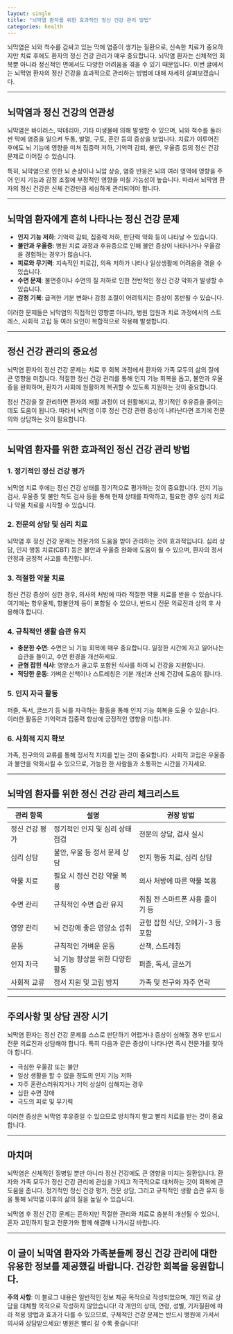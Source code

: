 ```yaml
---
layout: single
title: "뇌막염 환자를 위한 효과적인 정신 건강 관리 방법"
categories: health
---
```

뇌막염은 뇌와 척수를 감싸고 있는 막에 염증이 생기는 질환으로, 신속한 치료가 중요하지만 치료 후에도 환자의 정신 건강 관리가 매우 중요합니다. 뇌막염 환자는 신체적인 회복뿐 아니라 정신적인 면에서도 다양한 어려움을 겪을 수 있기 때문입니다. 이번 글에서는 뇌막염 환자의 정신 건강을 효과적으로 관리하는 방법에 대해 자세히 살펴보겠습니다.

---

## 뇌막염과 정신 건강의 연관성

뇌막염은 바이러스, 박테리아, 기타 미생물에 의해 발생할 수 있으며, 뇌와 척수를 둘러싼 막에 염증을 일으켜 두통, 발열, 구토, 혼란 등의 증상을 보입니다. 치료가 이루어진 후에도 뇌 기능에 영향을 미쳐 집중력 저하, 기억력 감퇴, 불안, 우울증 등의 정신 건강 문제로 이어질 수 있습니다.

특히, 뇌막염으로 인한 뇌 손상이나 뇌압 상승, 염증 반응은 뇌의 여러 영역에 영향을 주어 인지 기능과 감정 조절에 부정적인 영향을 미칠 가능성이 높습니다. 따라서 뇌막염 환자의 정신 건강은 신체 건강만큼 세심하게 관리되어야 합니다.

---

## 뇌막염 환자에게 흔히 나타나는 정신 건강 문제

- **인지 기능 저하**: 기억력 감퇴, 집중력 저하, 판단력 약화 등이 나타날 수 있습니다.
- **불안과 우울증**: 병원 치료 과정과 후유증으로 인해 불안 증상이 나타나거나 우울감을 경험하는 경우가 많습니다.
- **피로와 무기력**: 지속적인 피로감, 의욕 저하가 나타나 일상생활에 어려움을 겪을 수 있습니다.
- **수면 문제**: 불면증이나 수면의 질 저하로 인한 전반적인 정신 건강 악화가 발생할 수 있습니다.
- **감정 기복**: 급격한 기분 변화나 감정 조절이 어려워지는 증상이 동반될 수 있습니다.

이러한 문제들은 뇌막염의 직접적인 영향뿐 아니라, 병원 입원과 치료 과정에서의 스트레스, 사회적 고립 등 여러 요인이 복합적으로 작용해 발생합니다.

---

## 정신 건강 관리의 중요성

뇌막염 환자의 정신 건강 문제는 치료 후 회복 과정에서 환자와 가족 모두의 삶의 질에 큰 영향을 미칩니다. 적절한 정신 건강 관리를 통해 인지 기능 회복을 돕고, 불안과 우울증을 완화하며, 환자가 사회에 원활하게 복귀할 수 있도록 지원하는 것이 중요합니다.

정신 건강을 잘 관리하면 환자의 재활 과정이 더 원활해지고, 장기적인 후유증을 줄이는 데도 도움이 됩니다. 따라서 뇌막염 이후 정신 건강 관련 증상이 나타난다면 조기에 전문의와 상담하는 것이 필요합니다.

---

## 뇌막염 환자를 위한 효과적인 정신 건강 관리 방법

### 1. 정기적인 정신 건강 평가

뇌막염 치료 후에는 정신 건강 상태를 정기적으로 평가하는 것이 중요합니다. 인지 기능 검사, 우울증 및 불안 척도 검사 등을 통해 현재 상태를 파악하고, 필요한 경우 심리 치료나 약물 치료를 시작할 수 있습니다.

### 2. 전문의 상담 및 심리 치료

뇌막염 후 정신 건강 문제는 전문가의 도움을 받아 관리하는 것이 효과적입니다. 심리 상담, 인지 행동 치료(CBT) 등은 불안과 우울증 완화에 도움이 될 수 있으며, 환자의 정서 안정과 긍정적 사고를 촉진합니다.

### 3. 적절한 약물 치료

정신 건강 증상이 심한 경우, 의사의 처방에 따라 적절한 약물 치료를 받을 수 있습니다. 여기에는 항우울제, 항불안제 등이 포함될 수 있으나, 반드시 전문 의료진과 상의 후 사용해야 합니다.

### 4. 규칙적인 생활 습관 유지

- **충분한 수면**: 수면은 뇌 기능 회복에 매우 중요합니다. 일정한 시간에 자고 일어나는 습관을 들이고, 수면 환경을 개선하세요.
- **균형 잡힌 식사**: 영양소가 골고루 포함된 식사를 하여 뇌 건강을 지원합니다.
- **적당한 운동**: 가벼운 산책이나 스트레칭은 기분 개선과 신체 건강에 도움이 됩니다.

### 5. 인지 자극 활동

퍼즐, 독서, 글쓰기 등 뇌를 자극하는 활동을 통해 인지 기능 회복을 도울 수 있습니다. 이러한 활동은 기억력과 집중력 향상에 긍정적인 영향을 미칩니다.

### 6. 사회적 지지 확보

가족, 친구와의 교류를 통해 정서적 지지를 받는 것이 중요합니다. 사회적 고립은 우울증과 불안을 악화시킬 수 있으므로, 가능한 한 사람들과 소통하는 시간을 가지세요.

---

## 뇌막염 환자를 위한 정신 건강 관리 체크리스트

| 관리 항목         | 설명                                  | 권장 방법                         |
|------------------|-------------------------------------|---------------------------------|
| 정신 건강 평가     | 정기적인 인지 및 심리 상태 점검         | 전문의 상담, 검사 실시            |
| 심리 상담         | 불안, 우울 등 정서 문제 상담            | 인지 행동 치료, 심리 상담         |
| 약물 치료         | 필요 시 정신 건강 약물 복용             | 의사 처방에 따른 약물 복용        |
| 수면 관리         | 규칙적인 수면 습관 유지                 | 취침 전 스마트폰 사용 줄이기 등   |
| 영양 관리         | 뇌 건강에 좋은 영양소 섭취              | 균형 잡힌 식단, 오메가-3 등 포함  |
| 운동              | 규칙적인 가벼운 운동                    | 산책, 스트레칭                   |
| 인지 자극         | 뇌 기능 향상을 위한 다양한 활동          | 퍼즐, 독서, 글쓰기               |
| 사회적 교류       | 정서 지원 및 고립 방지                   | 가족 및 친구와 자주 연락          |

---

## 주의사항 및 상담 권장 시기

뇌막염 환자는 정신 건강 문제를 스스로 판단하기 어렵거나 증상이 심해질 경우 반드시 전문 의료진과 상담해야 합니다. 특히 다음과 같은 증상이 나타나면 즉시 전문가를 찾아야 합니다.

- 극심한 우울감 또는 불안
- 일상 생활을 할 수 없을 정도의 인지 기능 저하
- 자주 혼란스러워지거나 기억 상실이 심해지는 경우
- 심한 수면 장애
- 극도의 피로 및 무기력

이러한 증상은 뇌막염 후유증일 수 있으므로 방치하지 말고 빨리 치료를 받는 것이 중요합니다.

---

## 마치며

뇌막염은 신체적인 질병일 뿐만 아니라 정신 건강에도 큰 영향을 미치는 질환입니다. 환자와 가족 모두가 정신 건강 관리에 관심을 가지고 적극적으로 대처하는 것이 회복에 큰 도움을 줍니다. 정기적인 정신 건강 평가, 전문 상담, 그리고 규칙적인 생활 습관 유지 등을 통해 뇌막염 이후의 삶의 질을 높일 수 있습니다.

뇌막염 후 정신 건강 문제는 흔하지만 적절한 관리와 치료로 충분히 개선될 수 있으니, 혼자 고민하지 말고 전문가와 함께 해결해 나가시길 바랍니다.  

---

이 글이 뇌막염 환자와 가족분들께 정신 건강 관리에 대한 유용한 정보를 제공했길 바랍니다. 건강한 회복을 응원합니다.
---

**주의 사항**: 이 블로그 내용은 일반적인 정보 제공 목적으로 작성되었으며, 개인 의료 상담을 대체할 목적으로 작성하지 않았습니다! 각 개인의 상태, 연령, 성별, 기저질환에 따라 적용 방법과 효과가 다를 수 있으므로, 구체적인 건강 문제는 반드시 병원에 가셔서 의사와 상담받으세요! 병원은 빨리 갈 수록 좋습니다!
